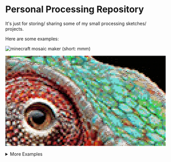 # Personal Processing Repository
 It's just for storing/ sharing some of my small processing sketches/ projects.

 Here are some examples:

 ![minecraft mosaic maker (short: mmm)](https://github.com/JannisElef/Processing/blob/main/minecraft_mosaic/?raw=false)

 ![alt text](https://github.com/JannisElef/Processing/blob/main/minecraft_mosaic/sample_image.png?raw=true)


<details>
  <summary>More Examples</summary>
  <ol>
    <li>
      <a href="https://github.com/JannisElef/Processing/blob/main/procedual_bauhaus_background_generator/?raw=false">procedual bauhaus background generator (idk)</a>
      <ul>
	<details><summary>Example image</summary><img src="https://github.com/JannisElef/Processing/blob/main/procedual_bauhaus_background_generator/sample_image.png"></details>
      </ul>
    </li>
  </ol>
</details>